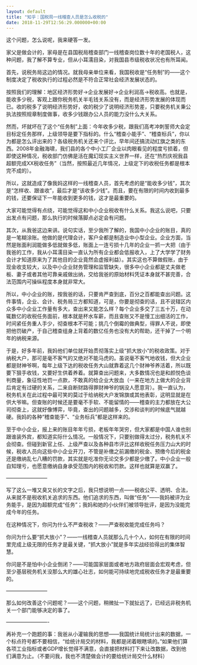 ```yaml
---
layout: default
title: "知乎：国税局一线稽查人员是怎么收税的"
date: 2018-11-29T12:56:29.000000+00:00
---
```


这个问题，怎么说呢，我来硬答一发。

家父是做会计的，家母是在县国税局稽查部门一线稽查岗位数十年的老国税人，这种问题，我了解不算专业，但从小耳濡目染，对我国县市级税收状况也有所耳闻。

首先，说税务局这边的情况。就我母亲单位来看，我国税收是“任务制”的——这个制度决定了税收执行的过程必然是不符合正常社会经济发展状态的。

按照我们的理解：地区经济形势好→企业发展好→企业利润高→税收高。也就是，能收多少税，客观上跟你税务机关半毛钱关系没有，而是经济形势发展的体现而已。收的税多了说明经济形势好，收的税少了说明经济形势差，只要税务机关秉公执法按照规章制度做事，收多少钱跟办公人员的能力没什么大关系。

然而，坏就坏在了这个“任务制”上面：今年收多少税，跟我们高考冲刺誓师大会定目标定任务那样，上级领导是要下指标的。什么“稽查小能手”、“稽查标兵”，你以为都是怎么评出来的？各级税务机关还来个评比，早年间还搞流动红旗之类的东西。2008年金融海啸，我们县的各个中小工厂企业以肉眼看见的程度亏损着，但即使这种情况，税收部门仿佛是活在魔幻现实主义世界一样，还在“热烈庆祝我县超额完成XX税收任务”（当然，按照最近几年情况，上级定下的收税任务都是根本完不成的）。

所以，这就造成了像我妈这样的一线稽查人员，首先考虑的是“能收多少钱”，其次是“怎样收、跟谁收”，最后才是“该收多少钱”。而且，要在有限的时间内收到最多的钱，还要保证下一年能收到更多的钱，这才是最重要的。

大家可能觉得有点绕，可能觉得这和中小企业税收有什么关系。我这么说吧，只要出发点有问题，那么执行的时候落脚点必定会有问题。

其次，从我爸这边来讲。说句实话，至少我所了解的，我国中小企业的账目，真的是一笔糊涂账。他做的是代理会计，客户全都是制造业中小型企业。企业方面，当然是账面利润能做多低就做多低，账面上一连亏损十几年的企业一抓一大把（由于我爸的工作，我从小耳濡目染一直认为所有企业都会低报收入，上了大学学了财务会计才知道原来为了其他目的企业竟然会虚报利益）。其实这也不算做假账，由于现金收支较大，以及中小企业财务管理和监管缺失，很多中小企业都是丈夫做老板、妻子或者其他可靠亲戚做出纳，交给我爸的原始材料凭证本身就不甚完善，合法范围内可操纵程度本身就非常大。

所以，中小企业的账，按我爸的话，只要肯严查到底，百分之百都能查出问题。这件事情，企业、会计、税务局三方都知道，可是，你要是彻查的话，且不说辖区内众多中小企业工作量有多大，查出来又能怎么样？每个企业多交了三五十万，在动辄数亿的收税任务面前，根本就是杯水车薪，而且查账又不是慢工出细活的工作，时间紧任务重人手少，彻查根本不可能；挑几个倒霉的做典型，得罪人不说，即使把他罚破产，于自己稽查组身上背着的数亿任务也没有大的帮助，还干掉了一个明年的纳税来源。

于是，好多年前，我妈他们单位就开始贯彻落实上级“抓大放小”的税收政策。对于纳税大户，那可是毫不客气的又绝对不能马虎的。虽说毫不客气地收钱，但大企业都是财神爷啊，每年上级下达的税收任务大山就靠着这几个财神爷养活着，所以既要下狠手收钱，又要好生供着养着。就算查出问题来，大多数情况也是和颜悦色谈判商量，象征性地罚一点款，不敢真的给企业大放血（一来在地方上做大的企业背后肯定有过硬的关系，二来自断财路得罪财神爷的锅没人愿意背）。我一直认为，税务机关在此过程中最可笑的莫过于给纳税大户发锦旗或其他表彰，这明显就是在供大爷嘛。但查账的时候还是要毫不手软、不能留情的——稽查的主力都放在大公司彻查上，这就好像博弈，毕竟，查出的问题越多，交涉和谈判的时候底气就越硬。我妈的各种“稽查能手”、“业务标兵”都是这样来的。

至于中小企业，报上来的账目年年亏损，老板年年哭穷，但大家都是中国人谁也别跟谁装外宾，都知道实际什么情况。一般情况下，只要别做得太过分，税务机关不会彻查。但碰到新官上任、上级严查以及各种县市评比这样收税任务压力山大的时候，税收人员向这些中小企业开刀，不管是补缴之前漏缴的税金、预缴今后的税金还是缴纳乱七八糟的罚款，其实就是吃准你无论交多少都是少缴了。中小企业一般自知理亏，也愿意缴纳自身承受范围内的税收和罚款。这样也就算是双赢了。

————————


写了这么一堆又臭又长的文字之后，我只想说明一点——税收公平、透明、合法，从来就不是税收机关追求的东西。他们追求的东西，叫做“任务”——我妈被评为业务能手，是因为超额完成“任务”；我妈和她的小伙伴们被领导批评，是因为没能完成今年的任务。

在这种情况下，你问为什么不严查税收？——严查税收能完成任务吗？

你问为什么要“抓大放小”？——一线稽查人员就那么几十个人，如何在有限的时间里完成上级无限的任务才是最关键，“抓大放小”就是多年实战经验得出的集体智慧。

你问是不是怕中小企业倒闭？——可能国家层面或者地方政府层面会宏观考虑，但至少基层税务机关没那么大的雄心壮志，如何能可持续地完成税收任务才是最重要的。

————————


那么如何改善这个问题呢？——这个问题，稍微扯一下就扯远了，已经远非税务机关一个部门能够决定的事了。

————————-


再补充一个跑题的事：我爸从小灌输我的思想——我国统计局统计出来的数据，一个标点符号都不要相信，“给统计局交的材料，我都是闭着眼瞎填的。”如果他们算各项工业指标或者GDP增长觉得不满意，会直接把材料打下来让改数据，改到他们满意为止。（不要问我，我也不清楚做会计的要给统计局交什么材料）

